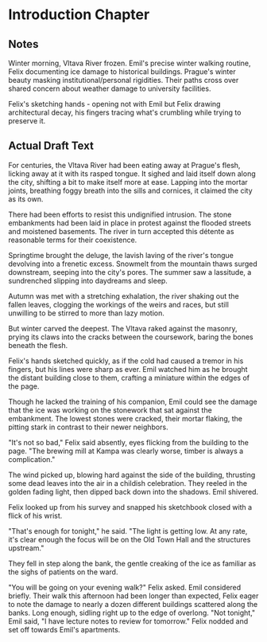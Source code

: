 # Introduction Chapter

## Notes
Winter morning, Vltava River frozen. Emil's precise winter walking routine, Felix documenting ice damage to historical buildings. Prague's winter beauty masking institutional/personal rigidities. Their paths cross over shared concern about weather damage to university facilities.

Felix's sketching hands - opening not with Emil but Felix drawing architectural decay, his fingers tracing what's crumbling while trying to preserve it.



## Actual Draft Text
For centuries, the Vltava River had been eating away at Prague's flesh, licking away at it with its rasped tongue. It sighed and laid itself down along the city, shifting a bit to make itself more at ease. Lapping into the mortar joints, breathing foggy breath into the sills and cornices, it claimed the city as its own. 

There had been efforts to resist this undignified intrusion. The stone embankments had been laid in place in protest against the flooded streets and moistened basements. The river in turn accepted this détente as reasonable terms for their coexistence. 

Springtime brought the deluge, the lavish laving of the river's tongue devolving into a frenetic excess. Snowmelt from the mountain thaws surged downstream, seeping into the city's pores. The summer saw a lassitude, a sundrenched slipping into daydreams and sleep. 

Autumn was met with a stretching exhalation, the river shaking out the fallen leaves, clogging the workings of the weirs and races, but still unwilling to be stirred to more than lazy motion. 

But winter carved the deepest. The Vltava raked against the masonry, prying its claws into the cracks between the coursework, baring the bones beneath the flesh. 

Felix's hands sketched quickly, as if the cold had caused a tremor in his fingers, but his lines were sharp as ever. Emil watched him as he brought the distant building close to them, crafting a miniature within the edges of the page. 

Though he lacked the training of his companion, Emil could see the damage that the ice was working on the stonework that sat against the embankment. The lowest stones were cracked, their mortar flaking, the pitting stark in contrast to their newer neighbors. 

"It's not so bad," Felix said absently, eyes flicking from the building to the page. "The brewing mill at Kampa was clearly worse, timber is always a complication."

The wind picked up, blowing hard against the side of the building, thrusting some dead leaves into the air in a childish celebration. They reeled in the golden fading light, then dipped back down into the shadows. Emil shivered. 

Felix looked up from his survey and snapped his sketchbook closed with a flick of his wrist. 

"That's enough for tonight," he said. "The light is getting low. At any rate, it's clear enough the focus will be on the Old Town Hall and the structures upstream."

They fell in step along the bank, the gentle creaking of the ice as familiar as the sighs of patients on the ward. 

"You will be going on your evening walk?" Felix asked. 
Emil considered briefly. Their walk this afternoon had been longer than expected, Felix eager to note the damage to nearly a dozen different buildings scattered along the banks. Long enough, sidling right up to the edge of overlong. 
"Not tonight," Emil said, "I have lecture notes to review for tomorrow."
Felix nodded and set off towards Emil's apartments. 